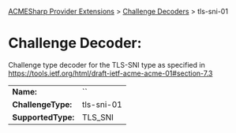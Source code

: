 ﻿[ACMESharp Provider Extensions](../) > [Challenge Decoders](./) > tls-sni-01

# Challenge Decoder: 

Challenge type decoder for the TLS-SNI type as specified in https://tools.ietf.org/html/draft-ietf-acme-acme-01#section-7.3

| | |
|-|-|
| **Name:** | ``
| **ChallengeType:** | tls-sni-01
| **SupportedType:** | TLS_SNI


